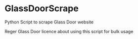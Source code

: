 # GlassDoorScrape
Python Script to scrape Glass Door website

Reger Glass Door licence about using this script for bulk usage
